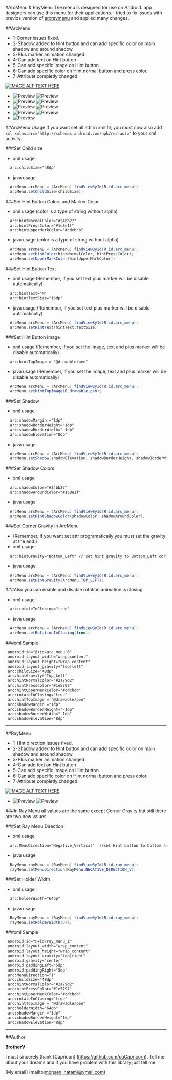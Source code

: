 #ArcMenu & RayMenu
The menu is designed for use on Android. app designers can use this menu for their applications. I tried to fix issues with previos version of [arcraymenu](https://github.com/daCapricorn/ArcMenu) and applied many changes.

##ArcMenu
* 1-Corner issues fixed.
* 2-Shadow added to Hint button and can add specific color on main shadow and around shadow.
* 3-Plus marker animation changed
* 4-Can add text on Hint button
* 5-Can add specific image on Hint button
* 6-Can add specific color on Hint normal button and press color.
* 7-Attribute completly changed

[![IMAGE ALT TEXT HERE](http://img.youtube.com/vi/YOUTUBE_VIDEO_ID_HERE/0.jpg)](https://www.youtube.com/watch?v=vI3pf3Thlss)
* ![Preview](http://s1.postimg.org/im0ag2knj/Screenshot_2015_09_21_13_28_31.png)  ![Preview](http://s1.postimg.org/v5qtq2jgv/Screenshot_2015_09_21_13_28_53.png)
* ![Preview](http://s1.postimg.org/t2kzw591r/Screenshot_2015_09_21_13_28_58.png)  ![Preview](http://s1.postimg.org/4uvtduvpr/Screenshot_2015_09_21_13_29_02.png)
* ![Preview](http://s1.postimg.org/jfcw8oqof/Screenshot_2015_09_21_13_29_06.png)  ![Preview](http://s1.postimg.org/q9rsc48pb/Screenshot_2015_09_21_13_29_11.png)
* ![Preview](http://s1.postimg.org/kzmtktogf/Screenshot_2015_09_21_13_29_15.png)  ![Preview](http://s1.postimg.org/8m9zdwyrz/Screenshot_2015_09_21_13_29_19.png)
* ![Preview](http://s1.postimg.org/4r6lbcfm7/Screenshot_2015_09_21_13_29_31.png)
 
##ArcMenu Usage
If you want set all attr in xml fil, you must now also add ``` xml xmlns:arc="http://schemas.android.com/apk/res-auto" ``` to your xml activity.

###Set Child size
* xml usage
``` xml
  arc:childSize="48dp"
```
* java usage
``` java
  ArcMenu arcMenu = (ArcMenu) findViewById(R.id.arc_menu);
  arcMenu.setChildSize(childSize);
```

###Set Hint Button Colors and Marker Color
* xml usage (color is a type of string without alpha)
``` xml
  arc:hintNormalColor="#24bb27"
  arc:hintPressColor="#1c8e1f"
  arc:hintUpperMarkColor="#cdcbcb"
```
* java usage (color is a type of string without alpha)
``` java
  ArcMenu arcMenu = (ArcMenu) findViewById(R.id.arc_menu);
  arcMenu.setHintColor(hintNormalColor, hintPressColor);
  arcMenu.setUpperMarkColor(hintUpperMarkColor);
```

###Set Hint Button Text
* xml usage (Remember, if you set text plus marker will be disable automatically)
``` xml
  arc:hintText="M"
  arc:hintTextSize="16dp"
```
* java usage (Remember, if you set text plus marker will be disable automatically)
``` java
  ArcMenu arcMenu = (ArcMenu) findViewById(R.id.arc_menu);
  arcMenu.setHintText(hintText,textSize);
```

###Set Hint Button Image
* xml usage (Remember, if you set the image, text and plus marker will be disable automatically)
``` xml
  arc:hintTopImage = "@drawable/pen"
```
* java usage (Remember, if you set the image, text and plus marker will be disable automatically)
``` java
  ArcMenu arcMenu = (ArcMenu) findViewById(R.id.arc_menu);
  arcMenu.setHintTopImage(R.drawable.pen);
```

###Set Shadow
* xml usage
``` xml
  arc:shadowMargin ="1dp"
  arc:shadowBorderHeight="1dp"
  arc:shadowBorderWidth="-1dp"
  arc:shadowElevation="8dp"
```
* java usage
``` java
  ArcMenu arcMenu = (ArcMenu) findViewById(R.id.arc_menu);
  arcMenu.setShadow(shadowElevation, shadowBorderHeight, shadowBorderWidth, shadowMargin);
```

###Set Shadow Colors
* xml usage
``` xml
  arc:shadowColor="#24bb27"
  arc:shadowAroundColor="#1c8e1f"
```
* java usage
``` java
  ArcMenu arcMenu = (ArcMenu) findViewById(R.id.arc_menu);
  arcMenu.setHintShadowColor(shadowColor, shadowAroundColor);
```

###Set Corner Gravity in ArcMenu
* (Remember, if you want set attr programatically you must set the gravity at the end.)
* xml usage
``` xml
  arc:hintGravity="Bottom_Left" // set hint gravity to Bottom_Left corner and automatically adjusts the angle.
```
* java usage
``` java
  ArcMenu arcMenu = (ArcMenu) findViewById(R.id.arc_menu);
  arcMenu.setHintGravity(ArcMenu.TOP_LEFT);
```

###Also you can enable and disable rotation animation is closing
* xml usage
``` xml
  arc:rotateInClosing="true"
```
* java usage
``` java
  ArcMenu arcMenu = (ArcMenu) findViewById(R.id.arc_menu);
  arcMenu.setRotationInClosing(true);
```
###xml Sample
``` xml
 android:id="@+id/arc_menu_6"
 android:layout_width="wrap_content"
 android:layout_height="wrap_content"
 android:layout_gravity="top|left"
 arc:childSize="48dp"
 arc:hintGravity="Top_Left"
 arc:hintNormalColor="#2a79d2"
 arc:hintPressColor="#1e5797"
 arc:hintUpperMarkColor="#cdcbcb"
 arc:rotateInClosing="true" 
 arc:hintTopImage = "@drawable/pen"
 arc:shadowMargin ="1dp"
 arc:shadowBorderHeight="-1dp"
 arc:shadowBorderWidth="-1dp"
 arc:shadowElevation="8dp"
```
----

##RayMenu
* 1-Hint direction issues fixed.
* 2-Shadow added to Hint button and can add specific color on main shadow and around shadow.
* 3-Plus marker animation changed
* 4-Can add text on Hint button
* 5-Can add specific image on Hint button
* 6-Can add specific color on Hint normal button and press color.
* 7-Attribute completly changed

[![IMAGE ALT TEXT HERE](http://img.youtube.com/vi/YOUTUBE_VIDEO_ID_HERE/0.jpg)](https://www.youtube.com/watch?v=tzQ7qBW-bxg)
* ![Preview](http://s1.postimg.org/4099rtnv3/Screenshot_2015_09_21_13_11_04.png)  ![Preview](http://s1.postimg.org/41j7l8pov/Screenshot_2015_09_21_13_11_27.png)

###In Ray Menu all values are the same except Corner Gravity but still there are two new values.

###Set Ray Menu Direction
* xml usage
``` xml
  arc:MenuDirection="Negative_Vertical"  //set Hint button to bottom and child grow to up
```
* java usage
``` java
  RayMenu rayMenu = (RayMenu) findViewById(R.id.ray_menu);
  rayMenu.setMenuDirection(RayMenu.NEGATIVE_DIRECTION_V);
```

###Set Holder Width
* xml usage
``` xml
  arc:holderWidth="64dp"
```
* java usage
``` java
  RayMenu rayMenu = (RayMenu) findViewById(R.id.ray_menu);
  rayMenu.setHolderWidth(64);
```
###xml Sample
``` xml
 android:id="@+id/ray_menu_1"
 android:layout_width="wrap_content"
 android:layout_height="wrap_content"
 android:layout_gravity="top|right"
 android:gravity="center"
 android:paddingLeft="5dp"
 android:paddingRight="5dp"
 arc:MenuDirection="1"
 arc:childSize="48dp"
 arc:hintNormalColor="#2a79d2"
 arc:hintPressColor="#1e5797"
 arc:hintUpperMarkColor="#cdcbcb"
 arc:rotateInClosing="true" 
 arc:hintTopImage = "@drawable/pen"
 arc:holderWidth="64dp"
 arc:shadowMargin ="1dp"
 arc:shadowBorderHeight="1dp"
 arc:shadowElevation="8dp"
```
----
##Author

**BrotherV**

I must sincerely thank [Capricon] (https://github.com/daCapricorn). Tell me about your dreams and if you have problem with this library just tell me.

[My email] (mailto:mohsen_hatami@ymail.com)
